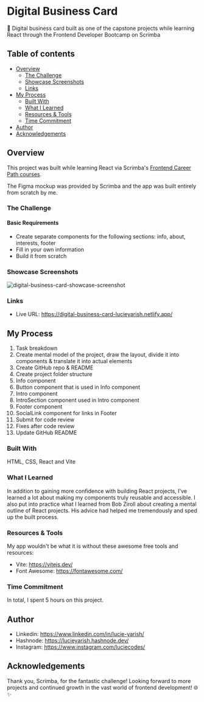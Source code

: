 # Digital Business Card
📇 Digital business card built as one of the capstone projects while learning React through the Frontend Developer Bootcamp on Scrimba

## Table of contents

- [Overview](#overview)
  - [The Challenge](#the-challenge)
  - [Showcase Screenshots](#showcase-screenshots)
  - [Links](#links)
- [My Process](#my-process)
  - [Built With](#built-with)
  - [What I Learned](#what-i-learned)
  - [Resources & Tools](#resources-and-tools)
  - [Time Commitment](#time-commitment)
- [Author](#author)
- [Acknowledgements](#acknowledgements)

## Overview

This project was built while learning React via Scrimba's [Frontend Career Path courses](https://scrimba.com/learn/frontend).

The Figma mockup was provided by Scrimba and the app was built entirely from scratch by me.

### The Challenge

#### Basic Requirements

- Create separate components for the following sections: info, about, interests, footer
- Fill in your own information
- Build it from scratch

### Showcase Screenshots

![digital-business-card-showcase-screenshot](https://github.com/lucieyarish/digital-business-card/assets/79669599/95832318-acf6-40f4-a5e2-252e79b77fab)


### Links

- Live URL: https://digital-business-card-lucieyarish.netlify.app/

## My Process

1. Task breakdown
2. Create mental model of the project, draw the layout, divide it into components & translate it into actual elements
3. Create GitHub repo & README
4. Create project folder structure
5. Info component
6. Button component that is used in Info component
7. Intro component
8. IntroSection component used in Intro component
9. Footer component
10. SocialLink component for links in Footer
14. Submit for code review
15. Fixes after code review
16. Update GitHub README

### Built With

HTML, CSS, React and Vite

### What I Learned

In addition to gaining more confidence with building React projects, I've learned a lot about making my components truly reusable and accessible. I also put into practice what I learned from Bob Ziroll about creating a mental outline of React projects. His advice had helped me tremendously and sped up the built process.

### Resources & Tools

My app wouldn't be what it is without these awesome free tools and resources:
- Vite: https://vitejs.dev/
- Font Awesome: https://fontawesome.com/

### Time Commitment

In total, I spent 5 hours on this project.

## Author

- Linkedin: https://www.linkedin.com/in/lucie-yarish/
- Hashnode: https://lucieyarish.hashnode.dev/
- Instagram: https://www.instagram.com/luciecodes/

## Acknowledgements

Thank you, Scrimba, for the fantastic challenge! Looking forward to more projects and continued growth in the vast world of frontend development! 🌐✨
